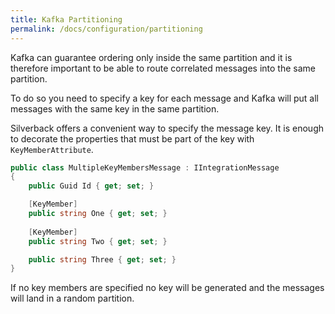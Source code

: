 ```yaml
---
title: Kafka Partitioning
permalink: /docs/configuration/partitioning
---
```


Kafka can guarantee ordering only inside the same partition and it is therefore important to be able to route correlated messages into the same partition.

To do so you need to specify a key for each message and Kafka will put all messages with the same key in the same partition.

Silverback offers a convenient way to specify the message key. It is enough to decorate the properties that must be part of the key with `KeyMemberAttribute`.

```c#
public class MultipleKeyMembersMessage : IIntegrationMessage
{
    public Guid Id { get; set; }

    [KeyMember]
    public string One { get; set; }
    
    [KeyMember]
    public string Two { get; set; }

    public string Three { get; set; }
}
```

If no key members are specified no key will be generated and the messages will land in a random partition.